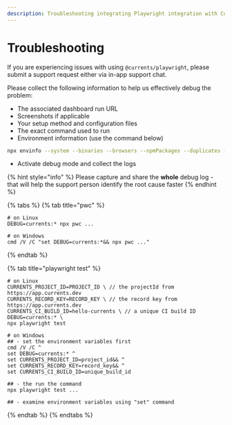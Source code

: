 ```yaml
---
description: Troubleshooting integrating Playwright integration with Currents
---
```


# Troubleshooting

If you are experiencing issues with using `@currents/playwright`, please submit a support request either via in-app support chat.

Please collect the following information to help us effectively debug the problem:

* The associated dashboard run URL
* Screenshots if applicable
* Your setup method and configuration files
* The exact command used to run
* Environment information (use the command below)

```bash
npx envinfo --system --binaries --browsers --npmPackages --duplicates --npmGlobalPackages
```

* Activate debug mode and collect the logs

{% hint style="info" %}
Please capture and share the **whole** debug log - that will help the support person identify the root cause faster
{% endhint %}

{% tabs %}
{% tab title="pwc" %}
```
# on Linux
DEBUG=currents:* npx pwc ...

# on Windows
cmd /V /C "set DEBUG=currents:*&& npx pwc ..."
```
{% endtab %}

{% tab title="playwright test" %}
```
# on Linux
CURRENTS_PROJECT_ID=PROJECT_ID \ // the projectId from https://app.currents.dev
CURRENTS_RECORD_KEY=RECORD_KEY \ // the record key from https://app.currents.dev
CURRENTS_CI_BUILD_ID=hello-currents \ // a unique CI build ID
DEBUG=currents:* \
npx playwright test

# on Windows
## - set the environment variables first
cmd /V /C ^
set DEBUG=currents:* ^
set CURRENTS_PROJECT_ID=project_id&& ^
set CURRENTS_RECORD_KEY=record_key&& ^
set CURRENTS_CI_BUILD_ID=unique_build_id

## - the run the command
npx playwright test ...

## - examine environment variables using "set" command
```
{% endtab %}
{% endtabs %}
